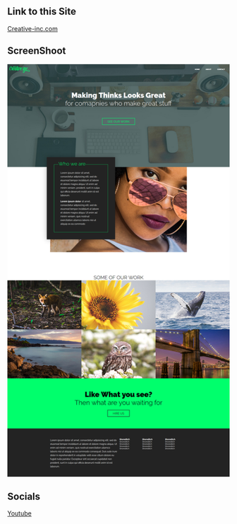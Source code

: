 ## Link to this Site

[Creative-inc.com](https://creative-inc.herokuapp.com/)

## ScreenShoot

![](screenshot.png)

## Socials
[Youtube](https://www.youtube.com/channel/UCX9NJ471o7Wie1DQe94RVIg)

